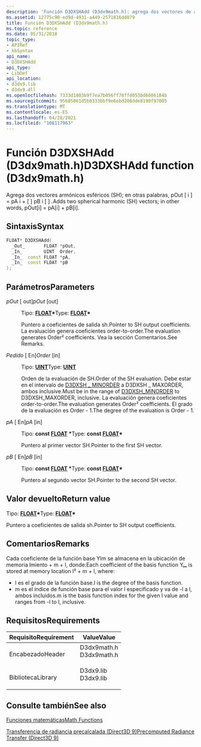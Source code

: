 ```yaml
---
description: 'Función D3DXSHAdd (D3dx9math.h): agrega dos vectores de armónica esférica (SH); en otras palabras, pOut \[ i \] = pA i + \[ \] pB i \[ \] .'
ms.assetid: 12775c90-ed9d-4931-a449-2571816dd079
title: Función D3DXSHAdd (D3dx9math.h)
ms.topic: reference
ms.date: 05/31/2018
topic_type:
- APIRef
- kbSyntax
api_name:
- D3DXSHAdd
api_type:
- LibDef
api_location:
- d3dx9.lib
- d3dx9.dll
ms.openlocfilehash: 7333d1803b9f7ea7b056ff78ffd053bd6086184b
ms.sourcegitcommit: 95685061d5b0333bbf9e6ebd208dde8190f97005
ms.translationtype: MT
ms.contentlocale: es-ES
ms.lasthandoff: 04/28/2021
ms.locfileid: "108117963"
---
```

# <a name="d3dxshadd-function-d3dx9mathh"></a><span data-ttu-id="23dfc-103">Función D3DXSHAdd (D3dx9math.h)</span><span class="sxs-lookup"><span data-stu-id="23dfc-103">D3DXSHAdd function (D3dx9math.h)</span></span>

<span data-ttu-id="23dfc-104">Agrega dos vectores armónicos esféricos (SH); en otras palabras, pOut \[ i \] = pA i + \[ \] pB i \[ \] .</span><span class="sxs-lookup"><span data-stu-id="23dfc-104">Adds two spherical harmonic (SH) vectors; in other words, pOut\[i\] = pA\[i\] + pB\[i\].</span></span>

## <a name="syntax"></a><span data-ttu-id="23dfc-105">Sintaxis</span><span class="sxs-lookup"><span data-stu-id="23dfc-105">Syntax</span></span>


```C++
FLOAT* D3DXSHAdd(
  _Out_       FLOAT *pOut,
  _In_        UINT  Order,
  _In_  const FLOAT *pA,
  _In_  const FLOAT *pB
);
```



## <a name="parameters"></a><span data-ttu-id="23dfc-106">Parámetros</span><span class="sxs-lookup"><span data-stu-id="23dfc-106">Parameters</span></span>

<dl> <dt>

<span data-ttu-id="23dfc-107">*pOut* \[ out\]</span><span class="sxs-lookup"><span data-stu-id="23dfc-107">*pOut* \[out\]</span></span>
</dt> <dd>

<span data-ttu-id="23dfc-108">Tipo: **[ **FLOAT**](../winprog/windows-data-types.md)\***</span><span class="sxs-lookup"><span data-stu-id="23dfc-108">Type: **[**FLOAT**](../winprog/windows-data-types.md)\***</span></span>

<span data-ttu-id="23dfc-109">Puntero a coeficientes de salida sh.</span><span class="sxs-lookup"><span data-stu-id="23dfc-109">Pointer to SH output coefficients.</span></span> <span data-ttu-id="23dfc-110">La evaluación genera coeficientes order-to-order.</span><span class="sxs-lookup"><span data-stu-id="23dfc-110">The evaluation generates Order² coefficients.</span></span> <span data-ttu-id="23dfc-111">Vea la sección Comentarios.</span><span class="sxs-lookup"><span data-stu-id="23dfc-111">See Remarks.</span></span>

</dd> <dt>

<span data-ttu-id="23dfc-112">*Pedido* \[ En\]</span><span class="sxs-lookup"><span data-stu-id="23dfc-112">*Order* \[in\]</span></span>
</dt> <dd>

<span data-ttu-id="23dfc-113">Tipo: **[ **UINT**](../winprog/windows-data-types.md)**</span><span class="sxs-lookup"><span data-stu-id="23dfc-113">Type: **[**UINT**](../winprog/windows-data-types.md)**</span></span>

<span data-ttu-id="23dfc-114">Orden de la evaluación de SH.</span><span class="sxs-lookup"><span data-stu-id="23dfc-114">Order of the SH evaluation.</span></span> <span data-ttu-id="23dfc-115">Debe estar en el intervalo de [D3DXSH \_ MINORDER](other-d3dx-constants.md) a D3DXSH \_ MAXORDER, ambos inclusive.</span><span class="sxs-lookup"><span data-stu-id="23dfc-115">Must be in the range of [D3DXSH\_MINORDER](other-d3dx-constants.md) to D3DXSH\_MAXORDER, inclusive.</span></span> <span data-ttu-id="23dfc-116">La evaluación genera coeficientes order-to-order.</span><span class="sxs-lookup"><span data-stu-id="23dfc-116">The evaluation generates Order² coefficients.</span></span> <span data-ttu-id="23dfc-117">El grado de la evaluación es Order - 1.</span><span class="sxs-lookup"><span data-stu-id="23dfc-117">The degree of the evaluation is Order - 1.</span></span>

</dd> <dt>

<span data-ttu-id="23dfc-118">*pA* \[ En\]</span><span class="sxs-lookup"><span data-stu-id="23dfc-118">*pA* \[in\]</span></span>
</dt> <dd>

<span data-ttu-id="23dfc-119">Tipo: **const [**FLOAT**](../winprog/windows-data-types.md) \***</span><span class="sxs-lookup"><span data-stu-id="23dfc-119">Type: **const [**FLOAT**](../winprog/windows-data-types.md)\***</span></span>

<span data-ttu-id="23dfc-120">Puntero al primer vector SH.</span><span class="sxs-lookup"><span data-stu-id="23dfc-120">Pointer to the first SH vector.</span></span>

</dd> <dt>

<span data-ttu-id="23dfc-121">*pB* \[ En\]</span><span class="sxs-lookup"><span data-stu-id="23dfc-121">*pB* \[in\]</span></span>
</dt> <dd>

<span data-ttu-id="23dfc-122">Tipo: **const [**FLOAT**](../winprog/windows-data-types.md) \***</span><span class="sxs-lookup"><span data-stu-id="23dfc-122">Type: **const [**FLOAT**](../winprog/windows-data-types.md)\***</span></span>

<span data-ttu-id="23dfc-123">Puntero al segundo vector SH.</span><span class="sxs-lookup"><span data-stu-id="23dfc-123">Pointer to the second SH vector.</span></span>

</dd> </dl>

## <a name="return-value"></a><span data-ttu-id="23dfc-124">Valor devuelto</span><span class="sxs-lookup"><span data-stu-id="23dfc-124">Return value</span></span>

<span data-ttu-id="23dfc-125">Tipo: **[ **FLOAT**](../winprog/windows-data-types.md)\***</span><span class="sxs-lookup"><span data-stu-id="23dfc-125">Type: **[**FLOAT**](../winprog/windows-data-types.md)\***</span></span>

<span data-ttu-id="23dfc-126">Puntero a coeficientes de salida sh.</span><span class="sxs-lookup"><span data-stu-id="23dfc-126">Pointer to SH output coefficients.</span></span>

## <a name="remarks"></a><span data-ttu-id="23dfc-127">Comentarios</span><span class="sxs-lookup"><span data-stu-id="23dfc-127">Remarks</span></span>

<span data-ttu-id="23dfc-128">Cada coeficiente de la función base Ylm se almacena en la ubicación de memoria lmiento + m + l, donde:</span><span class="sxs-lookup"><span data-stu-id="23dfc-128">Each coefficient of the basis function Yₗₘ is stored at memory location l² + m + l, where:</span></span>

-   <span data-ttu-id="23dfc-129">l es el grado de la función base.</span><span class="sxs-lookup"><span data-stu-id="23dfc-129">l is the degree of the basis function.</span></span>
-   <span data-ttu-id="23dfc-130">m es el índice de función base para el valor l especificado y va de -l a l, ambos incluidos.</span><span class="sxs-lookup"><span data-stu-id="23dfc-130">m is the basis function index for the given l value and ranges from -l to l, inclusive.</span></span>

## <a name="requirements"></a><span data-ttu-id="23dfc-131">Requisitos</span><span class="sxs-lookup"><span data-stu-id="23dfc-131">Requirements</span></span>



| <span data-ttu-id="23dfc-132">Requisito</span><span class="sxs-lookup"><span data-stu-id="23dfc-132">Requirement</span></span> | <span data-ttu-id="23dfc-133">Value</span><span class="sxs-lookup"><span data-stu-id="23dfc-133">Value</span></span> |
|--------------------|----------------------------------------------------------------------------------------|
| <span data-ttu-id="23dfc-134">Encabezado</span><span class="sxs-lookup"><span data-stu-id="23dfc-134">Header</span></span><br/>  | <dl> <span data-ttu-id="23dfc-135"><dt>D3dx9math.h</dt></span><span class="sxs-lookup"><span data-stu-id="23dfc-135"><dt>D3dx9math.h</dt></span></span> </dl> |
| <span data-ttu-id="23dfc-136">Biblioteca</span><span class="sxs-lookup"><span data-stu-id="23dfc-136">Library</span></span><br/> | <dl> <span data-ttu-id="23dfc-137"><dt>D3dx9.lib</dt></span><span class="sxs-lookup"><span data-stu-id="23dfc-137"><dt>D3dx9.lib</dt></span></span> </dl>   |



## <a name="see-also"></a><span data-ttu-id="23dfc-138">Consulte también</span><span class="sxs-lookup"><span data-stu-id="23dfc-138">See also</span></span>

<dl> <dt>

[<span data-ttu-id="23dfc-139">Funciones matemáticas</span><span class="sxs-lookup"><span data-stu-id="23dfc-139">Math Functions</span></span>](dx9-graphics-reference-d3dx-functions-math.md)
</dt> <dt>

[<span data-ttu-id="23dfc-140">Transferencia de radiancia precalcalada (Direct3D 9)</span><span class="sxs-lookup"><span data-stu-id="23dfc-140">Precomputed Radiance Transfer (Direct3D 9)</span></span>](precomputed-radiance-transfer.md)
</dt> </dl>

 

 
